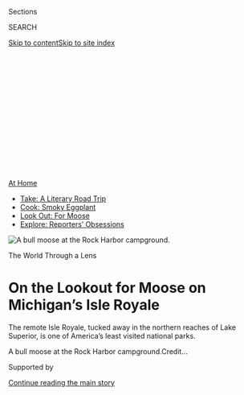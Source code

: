 <div id="app">

<div>

<div>

<div>

<div class="NYTAppHideMasthead css-ikk3s8 e1suatyy0">

<div class="section css-133zg39 e1suatyy2">

<div class="css-eph4ug er09x8g0">

<div class="css-6n7j50">

</div>

<span class="css-1dv1kvn">Sections</span>

<div class="css-10488qs">

<span class="css-1dv1kvn">SEARCH</span>

</div>

[Skip to content](#site-content)[Skip to site
index](#site-index)

</div>

<div class="css-10698na e1huz5gh0">

</div>

</div>

</div>

</div>

<div data-aria-hidden="false">

<div id="site-content" data-role="main">

<div>

<div class="css-1aor85t" style="opacity:0.000000001;z-index:-1;visibility:hidden">

<div class="css-1hqnpie">

<div class="css-epjblv">

<span class="css-17xtcya">[Travel](/section/travel)</span><span class="css-x15j1o">|</span><span class="css-fwqvlz">On
the Lookout for Moose on Michigan’s Isle
Royale</span>

</div>

<div class="css-k008qs">

<div class="css-1iwv8en">

<span class="css-18z7m18"></span>

<div>

</div>

</div>

<span class="css-1n6z4y">https://nyti.ms/3f2RquQ</span>

<div class="css-1705lsu">

<div class="css-4xjgmj">

<div class="css-4skfbu" data-role="toolbar" data-aria-label="Social Media Share buttons, Save button, and Comments Panel with current comment count" data-testid="share-tools">

  - 
  - 
  - 
  - 
    
    <div class="css-6n7j50">
    
    </div>

  - 
  - 

</div>

</div>

</div>

</div>

</div>

</div>

<div id="NYT_TOP_BANNER_REGION" class="css-11qgg8s">

<div>

<div id="maps-athome-menu" class="section interactive-content interactive-size-medium css-1du2ztb">

<div class="css-17ih8de interactive-body">

<div class="at-home-nav__innerContainer">

<div class="at-home-nav__title">

[At
Home](https://www.nytimes3xbfgragh.onion/spotlight/at-home?action=click&pgtype=Article&state=default&region=TOP_BANNER&context=at_home_menu)

</div>

  - [Take: A Literary Road
    Trip](https://www.nytimes3xbfgragh.onion/2020/07/28/books/time-for-a-literary-road-trip.html?action=click&pgtype=Article&state=default&region=TOP_BANNER&context=at_home_menu)
  - [Cook: Smoky
    Eggplant](https://www.nytimes3xbfgragh.onion/2020/07/29/magazine/bored-with-your-home-cooking-some-smoky-eggplant-will-fix-that.html?action=click&pgtype=Article&state=default&region=TOP_BANNER&context=at_home_menu)
  - [Look Out: For
    Moose](https://www.nytimes3xbfgragh.onion/2020/07/27/travel/moose-michigan-isle-royale.html?action=click&pgtype=Article&state=default&region=TOP_BANNER&context=at_home_menu)
  - [Explore: Reporters’
    Obsessions](https://www.nytimes3xbfgragh.onion/interactive/2020/at-home/even-more-reporters-editors-diaries-lists-recommendations.html?action=click&pgtype=Article&state=default&region=TOP_BANNER&context=at_home_menu)

</div>

</div>

</div>

</div>

</div>

<div id="fullBleedHeaderContent">

<div class="css-9fsmc8">

![<span class="css-16f3y1r e13ogyst0" data-aria-hidden="true">A bull
moose at the Rock Harbor
campground.</span>](https://static01.graylady3jvrrxbe.onion/images/2020/07/27/travel/27travel-michigan-09/27travel-michigan-09-articleLarge.jpg?quality=75&auto=webp&disable=upscale)

</div>

<div class="css-1pumfk">

The World Through a Lens

<div class="css-1vkm6nb ehdk2mb0">

# On the Lookout for Moose on Michigan’s Isle Royale

</div>

The remote Isle Royale, tucked away in the northern reaches of Lake
Superior, is one of America’s least visited national parks.

</div>

<div class="css-nwzfg5 e1gnum310">

<span class="css-1f9pvn2 travel">A bull moose at the Rock Harbor
campground.</span><span class="css-cnj6d5 e1z0qqy90" itemprop="copyrightHolder"><span class="css-1ly73wi e1tej78p0">Credit...</span><span><span></span></span></span>

</div>

<div id="sponsor-wrapper" class="css-1hyfx7x">

<div id="sponsor-slug" class="css-19vbshk">

Supported by

</div>

[Continue reading the main
story](#after-sponsor)

<div id="sponsor" class="ad sponsor-wrapper" style="text-align:center;height:100%;display:block">

</div>

<div id="after-sponsor">

</div>

</div>

<div class="css-1wx1auc e1gnum311">

<div class="css-18e8msd">

<div class="css-vp77d3 epjyd6m0">

<div class="css-1baulvz">

Photographs and Text by
[<span class="css-1baulvz last-byline" itemprop="name">Tony
Cenicola</span>](https://www.nytimes3xbfgragh.onion/by/tony-cenicola)

</div>

</div>

  - 
    
    <div class="css-ld3wwf e16638kd2">
    
    Published July 27, 2020Updated July 31,
    2020
    
    </div>

  - 
    
    <div class="css-4xjgmj">
    
    <div class="css-pvvomx" data-role="toolbar" data-aria-label="Social Media Share buttons, Save button, and Comments Panel with current comment count" data-testid="share-tools">
    
      - 
      - 
      - 
      - 
        
        <div class="css-6n7j50">
        
        </div>
    
      - 
      - 
    
    </div>
    
    </div>

</div>

</div>

</div>

<div class="section meteredContent css-1r7ky0e" name="articleBody" itemprop="articleBody">

<div class="css-1fanzo5 StoryBodyCompanionColumn">

<div class="css-53u6y8">

*At the onset of the coronavirus pandemic, with travel restrictions in
place worldwide, we launched a new series —* [*The World Through a
Lens*](https://www.nytimes3xbfgragh.onion/column/the-world-through-a-lens)
*— in which photojournalists help transport you, virtually, to some of
our planet’s most beautiful and intriguing places. This week, Tony
Cenicola, a New York Times staff photographer, shares a collection of
images from a remote island in Michigan.*

-----

Tucked away in the northern reaches of Lake Superior, far closer to both
Ontario and Minnesota than to the Upper Peninsula of Michigan, lies one
of the country’s least visited national parks: Isle Royale.

</div>

</div>

<div class="css-1fanzo5 StoryBodyCompanionColumn">

<div class="css-53u6y8">

The park — which consists of the 206-square-mile Isle Royale, along with
hundreds of smaller adjacent islands — sees very few visitors. In 2018,
the year I went, just [18,479
people](https://www.nps.gov/isro/learn/management/statistics.htm)
visited the island portion of the park, the lowest number of any park in
the contiguous 48 states. (Compare that, for example, with Grand Canyon
National Park, which in 2018 drew nearly 6.4 million visitors.)

</div>

</div>

<div class="css-79elbk" data-testid="photoviewer-wrapper">

<div class="css-z3e15g" data-testid="photoviewer-wrapper-hidden">

</div>

<div class="css-1a48zt4 ehw59r15" data-testid="photoviewer-children">

![<span class="css-16f3y1r e13ogyst0" data-aria-hidden="true">On the
trail between Rock Harbor and Three Mile
campgrounds.</span>](https://static01.graylady3jvrrxbe.onion/images/2020/07/27/travel/27travel-michigan-20/merlin_142981839_0a78641b-255c-43aa-903e-20e4bc3e24a2-articleLarge.jpg?quality=75&auto=webp&disable=upscale)

</div>

</div>

<div class="css-79elbk" data-testid="photoviewer-wrapper">

<div class="css-z3e15g" data-testid="photoviewer-wrapper-hidden">

</div>

<div class="css-1a48zt4 ehw59r15" data-testid="photoviewer-children">

<div class="css-1xdhyk6 erfvjey0">

<span class="css-1ly73wi e1tej78p0">Image</span>

<div class="css-zjzyr8">

<div data-testid="lazyimage-container" style="height:257.77777777777777px">

</div>

</div>

</div>

<span class="css-16f3y1r e13ogyst0" data-aria-hidden="true">The
coastline on Raspberry Island.</span>

</div>

</div>

<div class="css-1fanzo5 StoryBodyCompanionColumn">

<div class="css-53u6y8">

By the time I planned my trip, the only inn on the island was fully
booked, so camping was my sole option. And I decided to drive from New
York, because it would have been something of a nightmare to get on a
plane with all my photography equipment and camping
gear.

</div>

</div>

<div id="michigan-map" class="section interactive-content interactive-size-scoop css-1g95kp1" data-id="100000007268019">

<div class="css-17ih8de interactive-body" data-sourceid="100000007268019">

<div id="g-0801-nat-webMICHIGANmap-box" class="ai2html">

<div id="g-0801-nat-webMICHIGANmap-335" class="g-artboard" style="max-width: 335px;max-height: 204px" data-aspect-ratio="1.639" data-min-width="0">

<div style="padding: 0 0 61.01% 0;">

</div>

![](data:image/gif;base64,R0lGODlhCgAKAIAAAB8fHwAAACH5BAEAAAAALAAAAAAKAAoAAAIIhI+py+0PYysAOw==)

<div id="g-ai0-1" class="g-LABELS g-aiAbs g-aiPointText" style="top:8.1433%;margin-top:-4.6px;left:11.9846%;margin-left:-34px;width:68px;">

100
miles

</div>

<div id="g-ai0-2" class="g-LABELS g-aiAbs g-aiPointText" style="top:15.9034%;margin-top:-8.5px;right:8.1015%;width:83px;">

CANADA

</div>

<div id="g-ai0-3" class="g-LABELS g-aiAbs g-aiPointText" style="top:31.4568%;margin-top:-6.3px;left:53.5826%;margin-left:-47px;width:94px;">

ISLE
ROYALE

</div>

<div id="g-ai0-4" class="g-LABELS g-aiAbs g-aiPointText" style="top:33.8597%;margin-top:-8.2px;right:78.2646%;width:90px;">

MINNESOTA

</div>

<div id="g-ai0-5" class="g-LABELS g-aiAbs g-aiPointText" style="top:45.0077%;margin-top:-11px;left:61.3454%;margin-left:-39px;width:78px;">

LAKE

SUPERIOR

</div>

<div id="g-ai0-6" class="g-LABELS g-aiAbs g-aiPointText" style="top:49.791%;margin-top:-6.8px;right:58.085%;width:68px;">

Houghton

</div>

<div id="g-ai0-7" class="g-LABELS g-aiAbs g-aiPointText" style="top:66.1519%;margin-top:-8.2px;right:39.227%;width:82px;">

MICHIGAN

</div>

<div id="g-ai0-8" class="g-LABELS g-aiAbs g-aiPointText" style="top:80.2356%;margin-top:-11px;left:92.9092%;margin-left:-31.5px;width:63px;">

Lake

Huron

</div>

<div id="g-ai0-9" class="g-LABELS g-aiAbs g-aiPointText" style="top:83.1712%;margin-top:-11px;left:63.8261%;margin-left:-40px;width:80px;">

Lake

MICHIGAN

</div>

<div id="g-ai0-10" class="g-LABELS g-aiAbs g-aiPointText" style="top:83.2766%;margin-top:-8.2px;right:63.1056%;width:88px;">

WISCONSIN

</div>

<div id="g-ai0-11" class="g-LABELS g-aiAbs g-aiPointText" style="top:95.0192%;margin-top:-8.2px;right:11.1694%;width:82px;">

MICHIGAN

</div>

</div>

</div>

</div>

By The New York Times

</div>

<div class="css-1fanzo5 StoryBodyCompanionColumn">

<div class="css-53u6y8">

Isle Royale is a six-hour ferry ride from the port in Houghton, a small
city on the Upper Peninsula. Established as a national park in 1940, it
is known for its moose population; in 2018 there were around 1,500 on
the island. (It’s also known for its much smaller [wolf
population](https://www.nps.gov/isro/learn/nature/wolf-moose-populations.htm),
which has fluctuated dramatically in recent years, raising [complicated
questions about
conservation](https://www.nytimes3xbfgragh.onion/2013/05/09/opinion/save-the-wolves-of-isle-royale-national-park.html).)
On the ferry, my fellow passengers and I were instructed to keep a safe
distance from the moose — about the length of a railway car. “When in
doubt, move farther away,” the [National Park Service
advises](https://www.nps.gov/isro/learn/nature/moose.htm).

</div>

</div>

<div class="css-79elbk" data-testid="photoviewer-wrapper">

<div class="css-z3e15g" data-testid="photoviewer-wrapper-hidden">

</div>

<div class="css-1a48zt4 ehw59r15" data-testid="photoviewer-children">

<div class="css-1xdhyk6 erfvjey0">

<span class="css-1ly73wi e1tej78p0">Image</span>

<div class="css-zjzyr8">

<div data-testid="lazyimage-container" style="height:257.77777777777777px">

</div>

</div>

</div>

<span class="css-16f3y1r e13ogyst0" data-aria-hidden="true">Rock Harbor
Lodge</span>

</div>

</div>

<div class="css-79elbk" data-testid="photoviewer-wrapper">

<div class="css-z3e15g" data-testid="photoviewer-wrapper-hidden">

</div>

<div class="css-1a48zt4 ehw59r15" data-testid="photoviewer-children">

<div class="css-1xdhyk6 erfvjey0">

<span class="css-1ly73wi e1tej78p0">Image</span>

<div class="css-zjzyr8">

<div data-testid="lazyimage-container" style="height:257.77777777777777px">

</div>

</div>

</div>

<span class="css-16f3y1r e13ogyst0" data-aria-hidden="true">A shack on a
hike near the lodge.</span>

</div>

</div>

<div class="css-1fanzo5 StoryBodyCompanionColumn">

<div class="css-53u6y8">

It was late afternoon when I arrived at my campsite for the night, at
the [Rock
Harbor](https://www.nps.gov/isro/planyourvisit/rock-harbor.htm)
campground. I wasn’t even done setting up my tent when a bull moose
appeared with a full rack of antlers. He was just wandering through,
foraging for food in the underbrush.

I could feel the adrenaline race through my head as I started shooting
pictures of him from no more than 50 feet away. He was in a thick stand
of trees, so I didn’t think there was any danger of him charging me. He
stuck around for nearly an hour, and I kept shooting him from behind the
trees.

</div>

</div>

<div class="css-79elbk" data-testid="photoviewer-wrapper">

<div class="css-z3e15g" data-testid="photoviewer-wrapper-hidden">

</div>

<div class="css-1a48zt4 ehw59r15" data-testid="photoviewer-children">

<div class="css-1xdhyk6 erfvjey0">

<span class="css-1ly73wi e1tej78p0">Image</span>

<div class="css-zjzyr8">

<div data-testid="lazyimage-container" style="height:257.77777777777777px">

</div>

</div>

</div>

<span class="css-16f3y1r e13ogyst0" data-aria-hidden="true">When viewing
moose, the National Park Service recommends that, when in doubt, move
farther away.</span>

</div>

</div>

<div class="css-1fanzo5 StoryBodyCompanionColumn">

<div class="css-53u6y8">

My wife and I have something of a running obsession with moose. We have
moose paraphernalia in our house. There’s a local road near our home
that we call the “mooseway” for no particular reason. (There are no
moose in the area.) Whenever we travel to an area where there’s even the
remotest possibility of sighting a moose, we’re on high alert.

And because of my minor obsession, seeing one on this trip was my top
priority — and I felt both excited and relieved that it happened so
quickly.

</div>

</div>

<div class="css-79elbk" data-testid="photoviewer-wrapper">

<div class="css-z3e15g" data-testid="photoviewer-wrapper-hidden">

</div>

<div class="css-1a48zt4 ehw59r15" data-testid="photoviewer-children">

<div class="css-1xdhyk6 erfvjey0">

<span class="css-1ly73wi e1tej78p0">Image</span>

<div class="css-zjzyr8">

<div data-testid="lazyimage-container" style="height:257.77777777777777px">

</div>

</div>

</div>

<span class="css-16f3y1r e13ogyst0" data-aria-hidden="true">As the wolf
population on Isle Royale declines, the moose population increases, and
vice versa.</span>

</div>

</div>

<div class="css-1fanzo5 StoryBodyCompanionColumn">

<div class="css-53u6y8">

Over the course of the hour, more and more people gathered to watch the
moose. He was standing near a vacant campsite, and a handful of people
settled onto a nearby picnic table to watch him. Eventually the moose
picked up his head and looked our way. That was enough to send several
onlookers running away through the
woods.

</div>

</div>

<div class="css-79elbk" data-testid="photoviewer-wrapper">

<div class="css-z3e15g" data-testid="photoviewer-wrapper-hidden">

</div>

<div class="css-1a48zt4 ehw59r15" data-testid="photoviewer-children">

<div class="css-1xdhyk6 erfvjey0">

<span class="css-1ly73wi e1tej78p0">Image</span>

<div class="css-zjzyr8">

<div data-testid="lazyimage-container" style="height:257.77777777777777px">

</div>

</div>

</div>

<span class="css-16f3y1r e13ogyst0" data-aria-hidden="true">In 2018, the
moose population on Isle Royale was around 1,500.</span>

</div>

</div>

<div class="css-1fanzo5 StoryBodyCompanionColumn">

<div class="css-53u6y8">

You’re only allowed to stay at the Rock Harbor campground for one night,
so the next day I had to break camp and lug all my equipment and camping
gear to a new site three miles away — no easy feat, since my pack
weighed around 65
pounds.

</div>

</div>

<div class="css-79elbk" data-testid="photoviewer-wrapper">

<div class="css-z3e15g" data-testid="photoviewer-wrapper-hidden">

</div>

<div class="css-1a48zt4 ehw59r15" data-testid="photoviewer-children">

<div class="css-1xdhyk6 erfvjey0">

<span class="css-1ly73wi e1tej78p0">Image</span>

<div class="css-zjzyr8">

<div data-testid="lazyimage-container" style="height:257.77777777777777px">

</div>

</div>

</div>

<span class="css-16f3y1r e13ogyst0" data-aria-hidden="true">The view
from Mount Franklin.</span>

</div>

</div>

<div class="css-1fanzo5 StoryBodyCompanionColumn">

<div class="css-53u6y8">

I ended up hiking around 13 miles that day, through difficult terrain:
wetlands, inland lakes and streams. I spotted turtles basking on logs
and saw evidence of beaver
activity.

</div>

</div>

<div class="css-79elbk" data-testid="photoviewer-wrapper">

<div class="css-z3e15g" data-testid="photoviewer-wrapper-hidden">

</div>

<div class="css-1a48zt4 ehw59r15" data-testid="photoviewer-children">

<div class="css-1xdhyk6 erfvjey0">

<span class="css-1ly73wi e1tej78p0">Image</span>

<div class="css-zjzyr8">

<div data-testid="lazyimage-container" style="height:257.77777777777777px">

</div>

</div>

</div>

<span class="css-16f3y1r e13ogyst0" data-aria-hidden="true">Evidence of
beaver
activity.</span>

</div>

</div>

<div class="css-79elbk" data-testid="photoviewer-wrapper">

<div class="css-z3e15g" data-testid="photoviewer-wrapper-hidden">

</div>

<div class="css-1a48zt4 ehw59r15" data-testid="photoviewer-children">

<div class="css-1xdhyk6 erfvjey0">

<span class="css-1ly73wi e1tej78p0">Image</span>

<div class="css-zjzyr8">

<div data-testid="lazyimage-container" style="height:257.77777777777777px">

</div>

</div>

</div>

<span class="css-16f3y1r e13ogyst0" data-aria-hidden="true">A group of
turtles in a pond between Mount Ojibway and Daisy Farm
campground.</span>

</div>

</div>

<div class="css-1fanzo5 StoryBodyCompanionColumn">

<div class="css-53u6y8">

At one point, realizing I didn’t have enough water in my quart-size
water bottle, I began picking wild blueberries and placing them in the
bottle. I’d gulp a few down with each sip. It helped extend my water
supply and keep my energy level up.

At 7 p.m., once I was settled into my new campsite, I collapsed, ate the
balance of my blueberries, sipped the remaining water and had a granola
bar. After a few hours of rest, I woke up around 1 a.m. and went out to
photograph the incredible night sky. Mars was shining so brightly it
reflected in Lake
Superior.

</div>

</div>

<div class="css-79elbk" data-testid="photoviewer-wrapper">

<div class="css-z3e15g" data-testid="photoviewer-wrapper-hidden">

</div>

<div class="css-1a48zt4 ehw59r15" data-testid="photoviewer-children">

<div class="css-1xdhyk6 erfvjey0">

<span class="css-1ly73wi e1tej78p0">Image</span>

<div class="css-zjzyr8">

<div data-testid="lazyimage-container" style="height:257.77777777777777px">

</div>

</div>

</div>

<span class="css-16f3y1r e13ogyst0" data-aria-hidden="true">Mars (the
reddish dot) is reflected in Lake
Superior.</span><span class="css-cnj6d5 e1z0qqy90" itemprop="copyrightHolder"><span class="css-1ly73wi e1tej78p0">Credit...</span><span>Tony
Cenicola/The New York Times</span></span>

</div>

</div>

<div class="css-1fanzo5 StoryBodyCompanionColumn">

<div class="css-53u6y8">

The next morning, I trekked to the harbor for breakfast at the inn.
There, I rented a motorized rowboat to tour a few other parts of the
island, including the [Edisen
Fishery](http://iri.forest.mtu.edu/Historic_Fisheries/Pages/Rock_Tobin_Harbor/Edisen.htm),
a historical fishing camp that shows what life was like here for
commercial fishermen and their families in the 1800s and 1900s, before
the island became a national
park.

</div>

</div>

<div class="css-79elbk" data-testid="photoviewer-wrapper">

<div class="css-z3e15g" data-testid="photoviewer-wrapper-hidden">

</div>

<div class="css-1a48zt4 ehw59r15" data-testid="photoviewer-children">

<div class="css-1xdhyk6 erfvjey0">

<span class="css-1ly73wi e1tej78p0">Image</span>

<div class="css-zjzyr8">

<div data-testid="lazyimage-container" style="height:257.77777777777777px">

</div>

</div>

</div>

<span class="css-16f3y1r e13ogyst0" data-aria-hidden="true">A handful of
the buildings at the Edisen
Fishery.</span>

</div>

</div>

<div class="css-79elbk" data-testid="photoviewer-wrapper">

<div class="css-z3e15g" data-testid="photoviewer-wrapper-hidden">

</div>

<div class="css-1a48zt4 ehw59r15" data-testid="photoviewer-children">

<div class="css-1xdhyk6 erfvjey0">

<span class="css-1ly73wi e1tej78p0">Image</span>

<div class="css-zjzyr8">

<div data-testid="lazyimage-container" style="height:257.77777777777777px">

</div>

</div>

</div>

<span class="css-16f3y1r e13ogyst0" data-aria-hidden="true">A
reproduction of a grave marker for Arthur Lee Scott, a miner who died in
the area in the 1870s.</span>

</div>

</div>

<div class="css-1fanzo5 StoryBodyCompanionColumn">

<div class="css-53u6y8">

The motorized rowboat made everything so much easier, and it meant that
I didn’t have to hike back to the harbor with all my equipment when
leaving the island. In the end I took a seaplane to get back to the
mainland — a leisurely conclusion to an otherwise tiring, and
satisfying, trip.

</div>

</div>

<div class="css-79elbk" data-testid="photoviewer-wrapper">

<div class="css-z3e15g" data-testid="photoviewer-wrapper-hidden">

</div>

<div class="css-1a48zt4 ehw59r15" data-testid="photoviewer-children">

<div class="css-1xdhyk6 erfvjey0">

<span class="css-1ly73wi e1tej78p0">Image</span>

<div class="css-zjzyr8">

<div data-testid="lazyimage-container" style="height:580px">

</div>

</div>

</div>

<span class="css-16f3y1r e13ogyst0" data-aria-hidden="true">Departing
Isle Royale by seaplane.</span>

</div>

</div>

<div class="css-1fanzo5 StoryBodyCompanionColumn">

<div class="css-53u6y8">

[*Tony Cenicola*](https://www.nytimes3xbfgragh.onion/by/tony-cenicola)
*is a photographer for The New York Times.*

</div>

</div>

<div>

</div>

<div class="css-1fanzo5 StoryBodyCompanionColumn">

<div class="css-53u6y8">

***Follow New York Times Travel*** *on*
[*Instagram*](https://www.instagram.com/nytimestravel/)*,*
[*Twitter*](https://twitter.com/nytimestravel) *and*
[*Facebook*](https://www.facebookcorewwwi.onion/nytimestravel/)*. And*
[*sign up for our weekly Travel Dispatch
newsletter*](https://www.nytimes3xbfgragh.onion/newsletters/traveldispatch)
*to receive expert tips on traveling smarter and inspiration for your
next vacation.*

</div>

</div>

</div>

<div>

</div>

<div>

</div>

<div>

</div>

<div>

<div id="bottom-wrapper" class="css-1ede5it">

<div id="bottom-slug" class="css-l9onyx">

Advertisement

</div>

[Continue reading the main
story](#after-bottom)

<div id="bottom" class="ad bottom-wrapper" style="text-align:center;height:100%;display:block;min-height:90px">

</div>

<div id="after-bottom">

</div>

</div>

</div>

</div>

</div>

## Site Index

<div>

</div>

## Site Information Navigation

  - [© <span>2020</span> <span>The New York Times
    Company</span>](https://help.nytimes3xbfgragh.onion/hc/en-us/articles/115014792127-Copyright-notice)

<!-- end list -->

  - [NYTCo](https://www.nytco.com/)
  - [Contact
    Us](https://help.nytimes3xbfgragh.onion/hc/en-us/articles/115015385887-Contact-Us)
  - [Work with us](https://www.nytco.com/careers/)
  - [Advertise](https://nytmediakit.com/)
  - [T Brand Studio](http://www.tbrandstudio.com/)
  - [Your Ad
    Choices](https://www.nytimes3xbfgragh.onion/privacy/cookie-policy#how-do-i-manage-trackers)
  - [Privacy](https://www.nytimes3xbfgragh.onion/privacy)
  - [Terms of
    Service](https://help.nytimes3xbfgragh.onion/hc/en-us/articles/115014893428-Terms-of-service)
  - [Terms of
    Sale](https://help.nytimes3xbfgragh.onion/hc/en-us/articles/115014893968-Terms-of-sale)
  - [Site
    Map](https://spiderbites.nytimes3xbfgragh.onion)
  - [Help](https://help.nytimes3xbfgragh.onion/hc/en-us)
  - [Subscriptions](https://www.nytimes3xbfgragh.onion/subscription?campaignId=37WXW)

</div>

</div>

</div>

</div>
